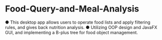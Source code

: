 # Food-Query-and-Meal-Analysis
● This desktop app allows users to operate food lists and apply filtering rules, and gives back nutrition analysis.
● Utilizing OOP design and JavaFX GUI, and implementing a B-plus tree for food object management.
